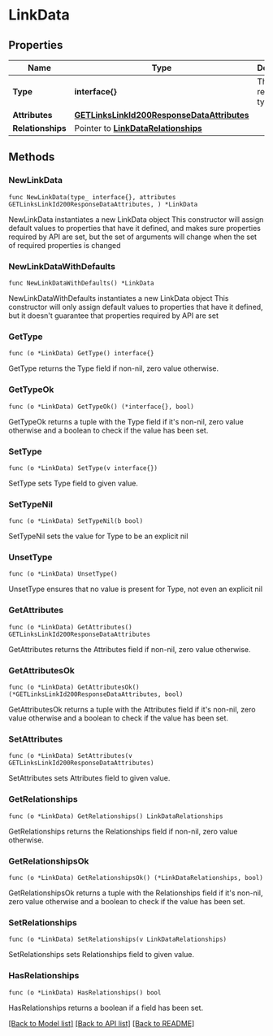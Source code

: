 # LinkData

## Properties

Name | Type | Description | Notes
------------ | ------------- | ------------- | -------------
**Type** | **interface{}** | The resource&#39;s type | 
**Attributes** | [**GETLinksLinkId200ResponseDataAttributes**](GETLinksLinkId200ResponseDataAttributes.md) |  | 
**Relationships** | Pointer to [**LinkDataRelationships**](LinkDataRelationships.md) |  | [optional] 

## Methods

### NewLinkData

`func NewLinkData(type_ interface{}, attributes GETLinksLinkId200ResponseDataAttributes, ) *LinkData`

NewLinkData instantiates a new LinkData object
This constructor will assign default values to properties that have it defined,
and makes sure properties required by API are set, but the set of arguments
will change when the set of required properties is changed

### NewLinkDataWithDefaults

`func NewLinkDataWithDefaults() *LinkData`

NewLinkDataWithDefaults instantiates a new LinkData object
This constructor will only assign default values to properties that have it defined,
but it doesn't guarantee that properties required by API are set

### GetType

`func (o *LinkData) GetType() interface{}`

GetType returns the Type field if non-nil, zero value otherwise.

### GetTypeOk

`func (o *LinkData) GetTypeOk() (*interface{}, bool)`

GetTypeOk returns a tuple with the Type field if it's non-nil, zero value otherwise
and a boolean to check if the value has been set.

### SetType

`func (o *LinkData) SetType(v interface{})`

SetType sets Type field to given value.


### SetTypeNil

`func (o *LinkData) SetTypeNil(b bool)`

 SetTypeNil sets the value for Type to be an explicit nil

### UnsetType
`func (o *LinkData) UnsetType()`

UnsetType ensures that no value is present for Type, not even an explicit nil
### GetAttributes

`func (o *LinkData) GetAttributes() GETLinksLinkId200ResponseDataAttributes`

GetAttributes returns the Attributes field if non-nil, zero value otherwise.

### GetAttributesOk

`func (o *LinkData) GetAttributesOk() (*GETLinksLinkId200ResponseDataAttributes, bool)`

GetAttributesOk returns a tuple with the Attributes field if it's non-nil, zero value otherwise
and a boolean to check if the value has been set.

### SetAttributes

`func (o *LinkData) SetAttributes(v GETLinksLinkId200ResponseDataAttributes)`

SetAttributes sets Attributes field to given value.


### GetRelationships

`func (o *LinkData) GetRelationships() LinkDataRelationships`

GetRelationships returns the Relationships field if non-nil, zero value otherwise.

### GetRelationshipsOk

`func (o *LinkData) GetRelationshipsOk() (*LinkDataRelationships, bool)`

GetRelationshipsOk returns a tuple with the Relationships field if it's non-nil, zero value otherwise
and a boolean to check if the value has been set.

### SetRelationships

`func (o *LinkData) SetRelationships(v LinkDataRelationships)`

SetRelationships sets Relationships field to given value.

### HasRelationships

`func (o *LinkData) HasRelationships() bool`

HasRelationships returns a boolean if a field has been set.


[[Back to Model list]](../README.md#documentation-for-models) [[Back to API list]](../README.md#documentation-for-api-endpoints) [[Back to README]](../README.md)


